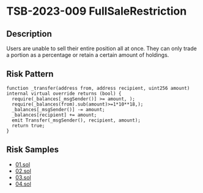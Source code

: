 
# TSB-2023-009 FullSaleRestriction
## Description

Users are unable to sell their entire position all at once. They can only trade a portion as a percentage or retain a certain amount of holdings.

## Risk Pattern

```solidity
function _transfer(address from, address recipient, uint256 amount) internal virtual override returns (bool) {
  require(_balances[_msgSender()] >= amount, );
  require(_balances(from).sub(amount)>=1*10**18,);
  _balances[_msgSender()] -= amount;
  _balances[recipient] += amount;
  emit Transfer(_msgSender(), recipient, amount);
  return true;
}
```

## Risk Samples
 
- [01.sol](https://github.com/cryptousersecurity/token-security-benchmark/blob/main/src/TSB-2023-009/samples/01.sol) 
- [02.sol](https://github.com/cryptousersecurity/token-security-benchmark/blob/main/src/TSB-2023-009/samples/02.sol) 
- [03.sol](https://github.com/cryptousersecurity/token-security-benchmark/blob/main/src/TSB-2023-009/samples/03.sol) 
- [04.sol](https://github.com/cryptousersecurity/token-security-benchmark/blob/main/src/TSB-2023-009/samples/04.sol)
